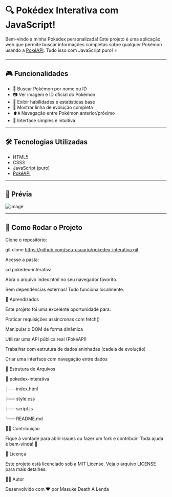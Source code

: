 # 🔍 Pokédex Interativa com JavaScript!

Bem-vindo à minha Pokédex personalizada! 
Este projeto é uma aplicação web que permite buscar informações completas sobre qualquer Pokémon usando a
[PokéAPI](https://pokeapi.co/). Tudo isso com JavaScript puro! ⚡

---

## 🎮 Funcionalidades

- 🔎 Buscar Pokémon por nome ou ID
- 📷 Ver imagem e ID oficial do Pokémon
- 💪 Exibir habilidades e estatísticas base
- 🌱 Mostrar linha de evolução completa
- ⬆️⬇️ Navegação entre Pokémon anterior/próximo
- 🎨 Interface simples e intuitiva

---

## 🛠️ Tecnologias Utilizadas

- HTML5
- CSS3
- JavaScript (puro)
- [PokéAPI](https://pokeapi.co/)

---

## 📸 Prévia

![image](https://github.com/user-attachments/assets/c0bf81c8-f7ec-4870-8be9-166271ff8956)


---

## 🚀 Como Rodar o Projeto

Clone o repositório:
   
git clone https://github.com/seu-usuario/pokedex-interativa.git

Acesse a pasta:

cd pokedex-interativa

Abra o arquivo index.html no seu navegador favorito.

Sem dependências externas! Tudo funciona localmente.


🧠 Aprendizados

Este projeto foi uma excelente oportunidade para:

Praticar requisições assíncronas com fetch()

Manipular o DOM de forma dinâmica

Utilizar uma API pública real (PokéAPI)

Trabalhar com estrutura de dados aninhadas (cadeia de evolução)

Criar uma interface com navegação entre dados

📂 Estrutura de Arquivos

📁 pokedex-interativa

├── index.html

├── style.css

├── script.js

└── README.md

🙋‍♂️ Contribuição

Fique à vontade para abrir issues ou fazer um fork e contribuir! Toda ajuda é bem-vinda! 💖

📜 Licença

Este projeto está licenciado sob a MIT License. Veja o arquivo LICENSE para mais detalhes.

👨‍💻 Autor

Desenvolvido com ❤️ por Masuke Death A Lenda
